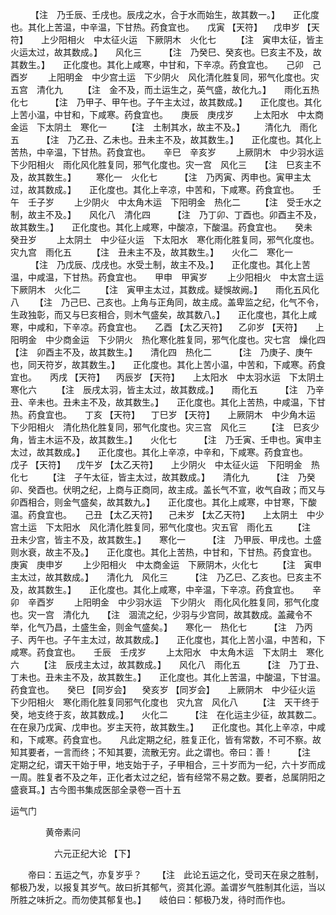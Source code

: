 <!-- { "loadSidebar": true } -->
　　 【注　乃壬辰、壬戌也。辰戌之水，合于水而始生，故其数一。】　　正化度也。其化上苦温，中辛温，下甘热。药食宜也。　　戊寅 【天符】 　戊申岁 【天符】　　上少阳相火　中太征火运　下厥阴木　火化七　　 【注　寅申太征，皆主火运太过，故其数成。】　　风化三
　　 【注　乃癸巳、癸亥也。巳亥主不及，故其数生。】　　正化度也。其化上咸寒，中甘和，下辛凉。药食宜也。　　己卯　己酉岁
　　上阳明金　中少宫土运　下少阴火　风化清化胜复同，邪气化度也。灾五宫　清化九　　 【注　金不及，而土运生之，英气盛，故化九。】　　雨化五热化七
　　 【注　乃甲子、甲午也。子午主太过，故其数成。】　　正化度也。其化上苦小温，中甘和，下咸寒。药食宜也。　　庚辰　庚戌岁
　　上太阳水　中太商金运　下太阴土　寒化一　　 【注　土制其水，故主不及。】
　　清化九　雨化五
　　 【注　乃乙丑、乙未也。丑未主不及，故其数生。】　　正化度也。其化上苦热，中辛温，下甘热。药食宜也。　　辛巳　辛亥岁
　　上厥阴木　中少羽水运　下少阳相火　雨化风化胜复同，邪气化度也。灾一宫　风化三　　【注　巳亥主不及，故其数生。】
　　寒化一　火化七
　　 【注　乃丙寅、丙申也。寅甲主太过，故其数成。】　　正化度也。其化上辛凉，中苦和，下咸寒。药食宜也。　　壬午　壬子岁
　　上少阴火　中太角木运　下阳明金　热化二　　 【注　受壬水之制，故主不及。】　　风化八　清化四
　　 【注　乃丁卯、丁酉也。卯酉主不及，故其数生。】　　正化度也。其化上咸寒，中酸凉，下酸温。药食宜也。　　癸未　癸丑岁
　　上太阴土　中少征火运　下太阳水　寒化雨化胜复同，邪气化度也。灾九宫　雨化五　　 【注　丑未主不及，故其数生。】　　火化二　寒化一
　　 【注　乃戊辰、戊戌也。水受土制，故主不及。】　　正化度也。其化上苦温，中咸温，下甘热。药食宜也。　　甲申　甲寅岁
　　上少阳相火　中太宫土运　下厥阴木　火化二　　 【注　寅甲主太过，其数成。疑悞故阙。】　　雨化五风化八
　　【注　乃己巳、己亥也。上角与正角同，故主成。盖卑监之纪，化气不令，生政独彰，而又与巳亥相合，则木气盛矣，故其数八。】　　正化度也，其化上咸寒，中咸和，下辛凉。药食宜也。　　乙酉 【太乙天符】 　乙卯岁 【天符】　　上阳明金　中少商金运　下少阴火　热化寒化胜复同，邪气化度也。灾七宫　燥化四　　 【注　卯酉主不及，故其数生。】　　清化四　热化二
　　 【注　乃庚子、庚午也，同天符岁，故其数生。】　　正化度也。其化上苦小温，中苦和，下咸寒。药食宜也。　　丙戌 【天符】 　丙辰岁 【天符】　　上太阳水　中太羽水运　下太阴土　寒化六　　 【注　辰戌太羽，皆主太过，故其数成。】　　雨化五
　　 【注　乃辛丑、辛未也。丑未主不及，故其数生。】　　正化度也。其化上苦热，中咸温，下甘热。药食宜也。　　丁亥 【天符】 　丁巳岁 【天符】　　上厥阴木　中少角木运　下少阳相火　清化热化胜复同，邪气化度也。灾三宫　风化三　　 【注　巳亥少角，皆主木运不及，故其数生。】　　火化七
　　 【注　乃壬寅、壬申也。寅申主太过，故其数成。】　　正化度也。其化上辛凉，中辛和，下咸寒。药食宜也。　　戊子 【天符】 　戊午岁 【太乙天符】　　上少阴火　中太征火运　下阳明金　热化七　　 【注　子午太征，皆主太过，故其数成。】　　清化九
　　 【注　乃癸卯、癸酉也。伏明之纪，上商与正商同，故主成。盖长气不宣，收气自政；而又与卯酉相合，则金气盛矣，故其数九。】　　正化度也。其化上咸寒，中甘寒，下酸温。药食宜也。　　己丑 【太乙天符】 　己未岁 【太乙天符】　　上太阴土　中少宫土运　下太阳水　风化清化胜复同，邪气化度也。灾五官　雨化五　　 【注　丑未少宫，皆主不及，故其数生。】　　寒化一
　　 【注　乃甲辰、甲戌也。土盛则水衰，故主不及。】　　正化度也。其化上苦热，中甘和，下甘热。药食宜也。　　庚寅　庚申岁
　　上少阳相火　中太商金运　下厥阴木，火化七　　 【注　寅申主太过，故其数成。】　　清化九　风化三
　　 【注　乃乙巳、乙亥也。巳亥主不及，故其数生。】　　正化度也。其化上咸寒，中辛温，下辛凉。药食宜也。　　辛卯　辛酉岁
　　上阳明金　中少羽水运　下少阴火　雨化风化胜复同，邪气化度也。灾一宫　清化九　　【注　涸流之纪，少羽与少宫同，故其数成。盖藏令不举，化气乃昌，土盛生金，则金气盛矣。】　　寒化一　热化七
　　 【注　乃丙子、丙午也。子午主太过，故其数成。】　　正化度也，其化上苦小温，中苦和，下咸寒。药食宜也。　　壬辰　壬戌岁
　　上太阳水　中太角木运　下太阴土　寒化六　　 【注　辰戌主太过，故其数成。】　　风化八　雨化五
　　 【注　乃丁丑、丁未也。丑未主不及，故其数生。】　　正化度也。其化上苦温，中酸温，下甘温。药食宜也。　　癸巳 【同岁会】 　癸亥岁 【同岁会】　　上厥阴木　中少征火运　下少阳相火　寒化雨化胜复同邪气化度也　灾九宫　风化八　　 【注　天干终于癸，地支终于亥，故其数成。】　　火化二
　　 【注　在化运主少征，故其数二。在在泉乃戊寅、戊申也。岁主天符，故其数生。】　　正化度也。其化上辛凉，中咸和，下咸寒。药食宜也。　　凡此定期之纪，胜复正化，皆有常数，不可不察。故知其要者，一言而终；不知其要，流散无穷。此之谓也。帝曰：善！　　 【注　定期之纪，谓天干始于甲，地支始于子，子甲相合，三十岁而为一纪，六十岁而成一周。胜复者不及之年，正化者太过之纪，皆有经常不易之数。要者，总属阴阳之盛衰耳。】古今图书集成医部全录卷一百十五

运气门

　　　　黄帝素问

　　　　　六元正纪大论 【下】

　　帝曰：五运之气，亦复岁乎？
　　【注　此论五运之化，受司天在泉之胜制，郁极乃发，以报复其岁气。故曰折其郁气，资其化源。盖谓岁气胜制其化运，当以所胜之味折之。而勿使其郁复也。】　　岐伯曰：郁极乃发，待时而作也。

